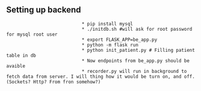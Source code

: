 ## Setting up backend
								* pip install mysql
								* ./initdb.sh #will ask for root password for mysql root user
								* export FLASK_APP=be_app.py
								* python -m flask run
								* python init_patient.py # Filling patient table in db
								* Now endpoints from be_app.py should be avaible
								* recorder.py will run in background to fetch data from server. I will thing how it would be turn on, and off. (Sockets? Http? From fron somehow?)
